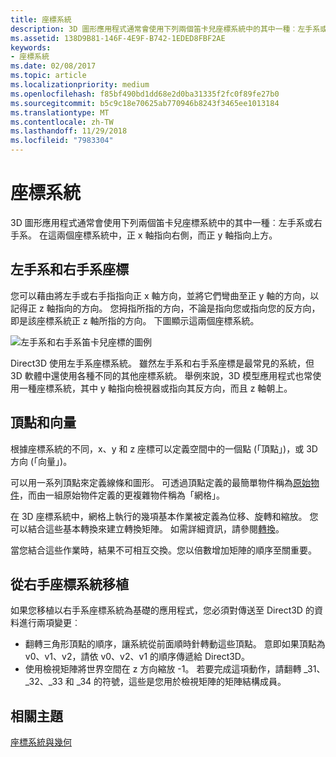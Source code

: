 ```yaml
---
title: 座標系統
description: 3D 圖形應用程式通常會使用下列兩個笛卡兒座標系統中的其中一種︰左手系或右手系。 在這兩個座標系統中，正 x 軸指向右側，而正 y 軸指向上方。
ms.assetid: 138D9B81-146F-4E9F-B742-1EDED8FBF2AE
keywords:
- 座標系統
ms.date: 02/08/2017
ms.topic: article
ms.localizationpriority: medium
ms.openlocfilehash: f85bf490bd1dd68e2d0ba31335f2fc0f89fe27b0
ms.sourcegitcommit: b5c9c18e70625ab770946b8243f3465ee1013184
ms.translationtype: MT
ms.contentlocale: zh-TW
ms.lasthandoff: 11/29/2018
ms.locfileid: "7983304"
---
```

# <a name="coordinate-systems"></a>座標系統


3D 圖形應用程式通常會使用下列兩個笛卡兒座標系統中的其中一種︰左手系或右手系。 在這兩個座標系統中，正 x 軸指向右側，而正 y 軸指向上方。

## <a name="span-idleftandrighthandedcoordinatesspanspan-idleftandrighthandedcoordinatesspanspan-idleftandrighthandedcoordinatesspanleft-and-right-handed-coordinates"></a><span id="Left_and_right_handed_coordinates"></span><span id="left_and_right_handed_coordinates"></span><span id="LEFT_AND_RIGHT_HANDED_COORDINATES"></span>左手系和右手系座標


您可以藉由將左手或右手指指向正 x 軸方向，並將它們彎曲至正 y 軸的方向，以記得正 z 軸指向的方向。 您拇指所指的方向，不論是指向您或指向您的反方向，即是該座標系統正 z 軸所指的方向。 下圖顯示這兩個座標系統。

![左手系和右手系笛卡兒座標的圖例](images/leftrght.png)

Direct3D 使用左手系座標系統。 雖然左手系和右手系座標是最常見的系統，但 3D 軟體中還使用各種不同的其他座標系統。 舉例來說，3D 模型應用程式也常使用一種座標系統，其中 y 軸指向檢視器或指向其反方向，而且 z 軸朝上。

## <a name="span-idverticesandvectorsspanspan-idverticesandvectorsspanspan-idverticesandvectorsspanvertices-and-vectors"></a><span id="Vertices_and_vectors"></span><span id="vertices_and_vectors"></span><span id="VERTICES_AND_VECTORS"></span>頂點和向量


根據座標系統的不同，x、y 和 z 座標可以定義空間中的一個點 (「頂點」)，或 3D 方向 (「向量」)。

可以用一系列頂點來定義線條和圖形。 可透過頂點定義的最簡單物件稱為[原始物件](primitives.md)，而由一組原始物件定義的更複雜物件稱為「網格」。

在 3D 座標系統中，網格上執行的幾項基本作業被定義為位移、旋轉和縮放。 您可以結合這些基本轉換來建立轉換矩陣。 如需詳細資訊，請參閱[轉換](transforms.md)。

當您結合這些作業時，結果不可相互交換。您以倍數增加矩陣的順序至關重要。

## <a name="span-idportingfromaright-handedcoordinatesystemspanspan-idportingfromaright-handedcoordinatesystemspanspan-idportingfromaright-handedcoordinatesystemspanporting-from-a-right-handed-coordinate-system"></a><span id="Porting_from_a_right-handed_coordinate_system"></span><span id="porting_from_a_right-handed_coordinate_system"></span><span id="PORTING_FROM_A_RIGHT-HANDED_COORDINATE_SYSTEM"></span>從右手座標系統移植


如果您移植以右手系座標系統為基礎的應用程式，您必須對傳送至 Direct3D 的資料進行兩項變更︰

-   翻轉三角形頂點的順序，讓系統從前面順時針轉動這些頂點。 意即如果頂點為 v0、v1、v2，請依 v0、v2、v1 的順序傳遞給 Direct3D。
-   使用檢視矩陣將世界空間在 z 方向縮放 -1。 若要完成這項動作，請翻轉 \_31、\_32、\_33 和 \_34 的符號，這些是您用於檢視矩陣的矩陣結構成員。

## <a name="span-idrelated-topicsspanrelated-topics"></a><span id="related-topics"></span>相關主題


[座標系統與幾何](coordinate-systems-and-geometry.md)

 

 




